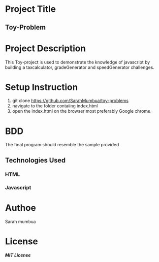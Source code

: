 # Project Title
## Toy-Problem

# Project Description
This Toy-project is used to demonstrate the knowledge of javascript by building a taxcalculator, gradeGenerator and speedGenerator challenges.

# Setup Instruction
1. git clone https://github.com/SarahMumbua/toy-problems
2. navigate to the folder contaiing index.html
3. open the index.html on the browser most preferably Google chrome.

# BDD
The final program should resemble the sample provided

## Technologies Used
### HTML
### Javascript

# Authoe
Sarah mumbua

# License 
***MIT License***

